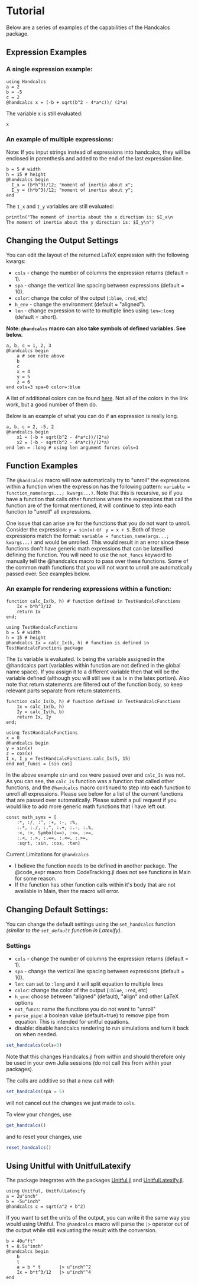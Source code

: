 # Tutorial

Below are a series of examples of the capabilities of the Handcalcs package.

## Expression Examples

### A single expression example:

```@example main
using Handcalcs
a = 2
b = -5
c = 2
@handcalcs x = (-b + sqrt(b^2 - 4*a*c))/ (2*a)
```

The variable x is still evaluated:

```@example main
x
```

### An example of multiple expressions:

Note: If you input strings instead of expressions into handcalcs, they will be enclosed in parenthesis and added to the end of the last expression line.

```@example main
b = 5 # width
h = 15 # height
@handcalcs begin
  I_x = (b*h^3)/12; "moment of inertia about x";
  I_y = (h*b^3)/12; "moment of inertia about y";
end
```

The `I_x` and `I_y` variables are still evaluated:

```@example main
println("The moment of inertia about the x direction is: $I_x\n
The moment of inertia about the y direction is: $I_y\n")
```

## Changing the Output Settings

 You can edit the layout of the returned LaTeX expression with the following kwargs:

- `cols` - change the number of columns the expression returns (default = 1).
- `spa` - change the vertical line spacing between expressions (default = 10).
- `color`: change the color of the output (`:blue`, `:red`, etc)
- `h_env` - change the environment (default = "aligned").
- `len` - change expression to write to multiple lines using `len=:long` (default = :short).

**Note: `@handcalcs` macro can also take symbols of defined variables. See below.**

```@example main
a, b, c = 1, 2, 3
@handcalcs begin
    a # see note above
    b
    c
    x = 4
    y = 5
    z = 6
end cols=3 spa=0 color=:blue
```
A list of additional colors can be found [here](https://www.overleaf.com/learn/latex/Using_colors_in_LaTeX). Not all of the colors in the link work, but a good number of them do.

Below is an example of what you can do if an expression is really long.

```@example main
a, b, c = 2, -5, 2
@handcalcs begin
    x1 = (-b + sqrt(b^2 - 4*a*c))/(2*a)
    x2 = (-b - sqrt(b^2 - 4*a*c))/(2*a)
end len = :long # using len argument forces cols=1
```

## Function Examples

The `@handcalcs` macro will now automatically try to "unroll" the expressions within a function when the expression has the following pattern: `variable = function_name(args...; kwargs...)`. Note that this is recursive, so if you have a function that calls other functions where the expressions that call the function are of the format mentioned, it will continue to step into each function to "unroll" all expressions.

One issue that can arise are for the functions that you do not want to unroll. Consider the expression: `y = sin(x)` or ` y = x + 5`. Both of these expressions match the format: `variable = function_name(args...; kwargs...)` and would be unrolled. This would result in an error since these functions don't have generic math expressions that can be latexified defining the function. You will need to use the `not_funcs` keyword to manually tell the @handcalcs macro to pass over these functions. Some of the common math functions that you will not want to unroll are automatically passed over. See examples below.

### An example for rendering expressions within a function:

```@example other
function calc_Ix(b, h) # function defined in TestHandcalcFunctions
    Ix = b*h^3/12
    return Ix
end;
```

```@example main
using TestHandcalcFunctions
b = 5 # width
h = 15 # height
@handcalcs Ix = calc_Ix(b, h) # function is defined in TestHandcalcFunctions package
```

The `Ix` variable is evaluated. Ix being the variable assigned in the @handcalcs part (variables within function are not defined in the global name space). If you assign it to a different variable then that will be the variable defined (although you will still see it as Ix in the latex portion). Also note that return statements are filtered out of the function body, so keep relevant parts separate from return statements.

```@example other
function calc_Is(b, h) # function defined in TestHandcalcFunctions
    Ix = calc_Ix(b, h)
    Iy = calc_Iy(h, b)
    return Ix, Iy
end;
```

```@example main
using TestHandcalcFunctions
x = 0
@handcalcs begin
y = sin(x)
z = cos(x)
I_x, I_y = TestHandcalcFunctions.calc_Is(5, 15)
end not_funcs = [sin cos]
```

In the above example `sin` and `cos` were passed over and `calc_Is` was not. As you can see, the `calc_Is` function was a function that called other functions, and the `@handcalcs` macro continued to step into each function to unroll all expressions. Please see below for a list of the current functions that are passed over automatically. Please submit a pull request if you would like to add more generic math functions that I have left out. 

```
const math_syms = [
    :*, :/, :^, :+, :-, :%,
    :.*, :./, :.^, :.+, :.-, :.%,
    :<, :>, Symbol(==), :<=, :>=,
    :.<, :.>, :.==, :.<=, :.>=,
    :sqrt, :sin, :cos, :tan]
```

Current Limitations for `@handcalcs`

- I believe the function needs to be defined in another package. The @code_expr macro from CodeTracking.jl does not see functions in Main for some reason.
- If the function has other function calls within it's body that are not available in Main, then the macro will error.

## Changing Default Settings:

You can change the default settings using the `set_handcalcs` function *(similar to the `set_default` function in Latexify)*.

### Settings

- `cols` - change the number of columns the expression returns (default = 1).
- `spa` - change the vertical line spacing between expressions (default = 10).
- `len`: can set to `:long` and it will split equation to multiple lines
- `color`: change the color of the output (`:blue`, `:red`, etc)
- `h_env`: choose between "aligned" (default), "align" and other LaTeX options
- `not_funcs`: name the functions you do not want to "unroll" 
- `parse_pipe`: a boolean value (default=true) to remove pipe from equation. This is intended for unitful equations.
- disable: disable handcalcs rendering to run simulations and turn it back on when needed.

```julia
set_handcalcs(cols=3)
```

Note that this changes Handcalcs.jl from within and should therefore only be used in your own Julia sessions (do not call this from within your packages).

The calls are additive so that a new call with

```julia
set_handcalcs(spa = 5)
```

will not cancel out the changes we just made to `cols`. 

To view your changes, use

```julia
get_handcalcs()
```

and to reset your changes, use

```julia
reset_handcalcs()
```

## Using Unitful with UnitfulLatexify

The package integrates with the packages [Unitful.jl](https://painterqubits.github.io/Unitful.jl/stable/) and [UnitfulLatexify.jl](https://gustaphe.github.io/UnitfulLatexify.jl/stable/). 

```@example main
using Unitful, UnitfulLatexify
a = 2u"inch"
b = -5u"inch"
@handcalcs c = sqrt(a^2 + b^2)
```

If you want to set the units of the output, you can write it the same way you would using Unitful. The `@handcalcs` macro will parse the `|>` operator out of the output while still evaluating the result with the conversion.

```@example main
b = 40u"ft"
t = 8.5u"inch"
@handcalcs begin
    b
    t
    a = b * t       |> u"inch"^2
    Ix = b*t^3/12   |> u"inch"^4
end
```